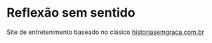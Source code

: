 # Reflexão sem sentido

Site de entretenimento baseado no clásico [historiasemgraca.com.br](https://historiasemgraca.com.br/)
